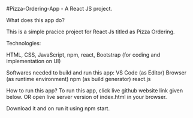 #Pizza-Ordering-App -
A React JS project.

What does this app do?

This is a simple pracice project for React Js titled as Pizza Ordering.

Technologies:

HTML, CSS, JavaScript, npm, react, Bootstrap (for coding and implementation on UI)

Softwares needed to build and run this app:
VS Code (as Editor)
Browser (as runtime environment)
npm (as build generator)
react.js

How to run this app?
To run this app, click live github website link given below. OR
open live server version of index.html in your browser.

Download it and on run it using npm start.
